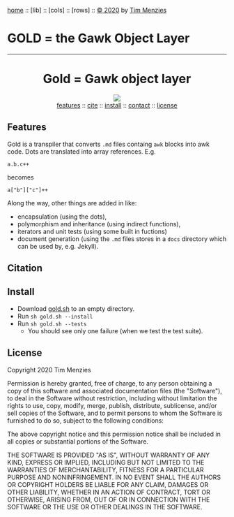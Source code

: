 [home](http://github.com/timm/gold/README.me) ::
[lib] ::
[cols] ::
[rows] ::
[&copy; 2020](http://github.com/timm/gold/LICENSE.md) by [Tim Menzies](http://menzies.us)   
# GOLD = the Gawk Object Layer
----- 

 <h1 align=center> Gold = Gawk object layer</h1>
  <p align=center>
   <img src="https://pngimg.com/uploads/gold/gold_PNG11033.png">
 <br clear=all>
  <a 		                      width=15   src="https://image.flaticon.com/icons/svg/25/25621.svg"> <a 
 href="#features">features</a> ::  <a  <a 
 href="#citation">cite</a> ::  <a 
 href="#install">install</a> :: <a 
 href="#contact">contact</a> :: <a 
 href="#license">license</a>    </a>  
 </p>

 ## Features
 
Gold is a transpiler that converts `.md` files containg `awk` blocks into awk code. Dots are translated into
array references. E.g.

    a.b.c++
    
becomes

    a["b"]["c"]++
    
Along the way, other things are added in like:

- encapsulation (using the dots), 
- polymorphism and inheritance (using indirect functions), 
- iterators and unit tests (using some built in fuctions)
- document generation (using the `.md` files stores in a `docs` directory which can be used by, e.g. Jekyll).

## Citation

## Install

- Download [gold.sh](gold.sh) to an empty directory.
- Run `sh gold.sh --install`
- Run `sh gold.sh --tests` 
  - You should see only one failure (when we test the test suite).

## License

Copyright 2020 Tim Menzies

Permission is hereby granted, free of charge, to any person obtaining
a copy of this software and associated documentation files (the
"Software"), to deal in the Software without restriction, including
without limitation the rights to use, copy, modify, merge, publish,
distribute, sublicense, and/or sell copies of the Software, and to
permit persons to whom the Software is furnished to do so, subject
to the following conditions:

The above copyright notice and this permission notice shall be
included in all copies or substantial portions of the Software.

THE SOFTWARE IS PROVIDED "AS IS", WITHOUT WARRANTY OF ANY KIND,
EXPRESS OR IMPLIED, INCLUDING BUT NOT LIMITED TO THE WARRANTIES OF
MERCHANTABILITY, FITNESS FOR A PARTICULAR PURPOSE AND NONINFRINGEMENT.
IN NO EVENT SHALL THE AUTHORS OR COPYRIGHT HOLDERS BE LIABLE FOR
ANY CLAIM, DAMAGES OR OTHER LIABILITY, WHETHER IN AN ACTION OF
CONTRACT, TORT OR OTHERWISE, ARISING FROM, OUT OF OR IN CONNECTION
WITH THE SOFTWARE OR THE USE OR OTHER DEALINGS IN THE SOFTWARE.
